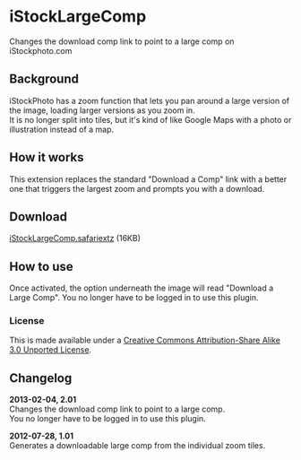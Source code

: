 # iStockLargeComp

Changes the download comp link to point to a large comp on iStockphoto.com

## Background

iStockPhoto has a zoom function that lets you pan around a large version of the image, loading larger versions as you zoom in.  
It is no longer split into tiles, but it's kind of like Google Maps with a photo or illustration instead of a map.

## How it works

This extension replaces the standard "Download a Comp" link with a better one that triggers the largest zoom and prompts you with a download.  

## Download

[iStockLargeComp.safariextz](http://www.gingerbeardman.com/safari/iStockLargeComp.safariextz) (16KB)

## How to use
Once activated, the option underneath the image will read "Download a Large Comp". You no longer have to be logged in to use this plugin.

### License
This is made available under a [Creative Commons Attribution-Share Alike 3.0 Unported License](http://creativecommons.org/licenses/by-sa/3.0).

## Changelog

**2013-02-04, 2.01**  
Changes the download comp link to point to a large comp.  
You no longer have to be logged in to use this plugin.  

**2012-07-28, 1.01**  
Generates a downloadable large comp from the individual zoom tiles.